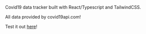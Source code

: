 Covid19 data tracker built with React/Typescript and TailwindCSS.

All data provided by covid19api.com!

Test it out [here](https://chumbledore.github.io/CovidTracker/)!